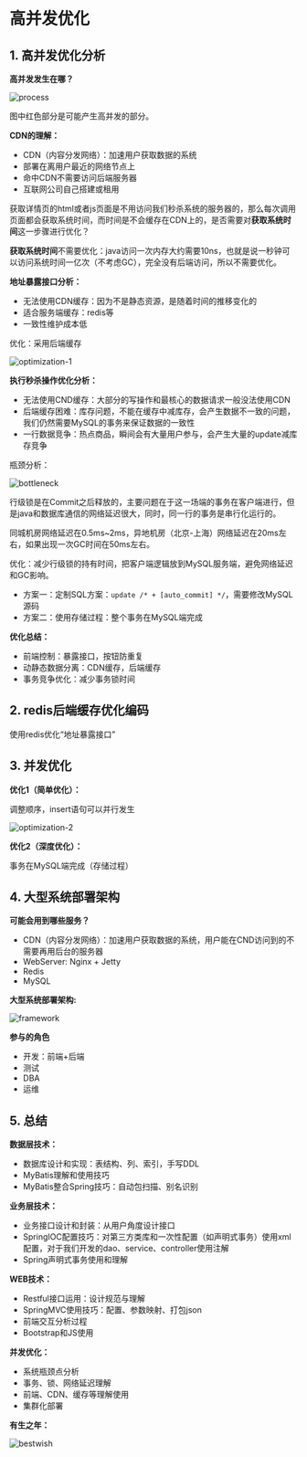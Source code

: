 # 高并发优化

## 1. 高并发优化分析

**高并发发生在哪？**

![process](./figure/process.png)

图中红色部分是可能产生高并发的部分。

**CDN的理解：**

* CDN（内容分发网络）：加速用户获取数据的系统
* 部署在离用户最近的网络节点上
* 命中CDN不需要访问后端服务器
* 互联网公司自己搭建或租用

获取详情页的html或者js页面是不用访问我们秒杀系统的服务器的，那么每次调用页面都会获取系统时间，而时间是不会缓存在CDN上的，是否需要对**获取系统时间**这一步骤进行优化？

**获取系统时间**不需要优化：java访问一次内存大约需要10ns，也就是说一秒钟可以访问系统时间一亿次（不考虑GC），完全没有后端访问，所以不需要优化。

**地址暴露接口分析：**

* 无法使用CDN缓存：因为不是静态资源，是随着时间的推移变化的
* 适合服务端缓存：redis等
* 一致性维护成本低

优化：采用后端缓存

![optimization-1](./figure/optimization-1.png)

**执行秒杀操作优化分析：**

* 无法使用CND缓存：大部分的写操作和最核心的数据请求一般没法使用CDN
* 后端缓存困难：库存问题，不能在缓存中减库存，会产生数据不一致的问题，我们仍然需要MySQL的事务来保证数据的一致性
* 一行数据竞争：热点商品，瞬间会有大量用户参与，会产生大量的update减库存竞争

瓶颈分析：

![bottleneck](./figure/bottleneck.png)

行级锁是在Commit之后释放的，主要问题在于这一场端的事务在客户端进行，但是java和数据库通信的网络延迟很大，同时，同一行的事务是串行化运行的。

同城机房网络延迟在0.5ms~2ms，异地机房（北京-上海）网络延迟在20ms左右，如果出现一次GC时间在50ms左右。

优化：减少行级锁的持有时间，把客户端逻辑放到MySQL服务端，避免网络延迟和GC影响。

* 方案一：定制SQL方案：`update /* + [auto_commit] */`，需要修改MySQL源码
* 方案二：使用存储过程：整个事务在MySQL端完成

**优化总结：**

* 前端控制：暴露接口，按钮防重复
* 动静态数据分离：CDN缓存，后端缓存
* 事务竞争优化：减少事务锁时间



## 2. redis后端缓存优化编码

使用redis优化“地址暴露接口”



## 3. 并发优化

**优化1（简单优化）：**

调整顺序，insert语句可以并行发生

![optimization-2](./figure/optimization-2.png)

**优化2（深度优化）：** 

事务在MySQL端完成（存储过程）



## 4. 大型系统部署架构

**可能会用到哪些服务？**

* CDN（内容分发网络）：加速用户获取数据的系统，用户能在CND访问到的不需要再用后台的服务器
* WebServer: Nginx + Jetty
* Redis
* MySQL

**大型系统部署架构:**

![framework](./figure/framework.png)

**参与的角色**

* 开发：前端+后端
* 测试
* DBA
* 运维



## 5. 总结

**数据层技术：**

* 数据库设计和实现：表结构、列、索引，手写DDL
* MyBatis理解和使用技巧
* MyBatis整合Spring技巧：自动包扫描、别名识别

**业务层技术：**

* 业务接口设计和封装：从用户角度设计接口
* SpringIOC配置技巧：对第三方类库和一次性配置（如声明式事务）使用xml配置，对于我们开发的dao、service、controller使用注解
* Spring声明式事务使用和理解

**WEB技术：**

* Restful接口运用：设计规范与理解
* SpringMVC使用技巧：配置、参数映射、打包json
* 前端交互分析过程
* Bootstrap和JS使用

**并发优化：**

* 系统瓶颈点分析
* 事务、锁、网络延迟理解
* 前端、CDN、缓存等理解使用
* 集群化部署

**有生之年：**

![bestwish](./figure/bestwish.png)